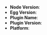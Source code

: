 <!--
Thank you for reporting an issue.

1. It's RECOMMENDED to submit PR for typo or tiny bug fix.
2. If this's a BUG, please provide: course repetition, error log and configuration. Fill in as much of the template below as you're able.
3. If this's a FEATURE request, please provide: details, pseudo codes if necessary.

感谢您向我们反馈问题。

1. 我们推荐如果是小问题（错别字修改，小的 bug fix）直接提交 PR。
2. 如果是一个 BUG，请提供：复现步骤，错误日志以及相关配置，并尽量填写下面的模板中的条目。
3. 如果是一个新需求，请提供：详细需求描述，最好是有伪代码实现。
-->

* **Node Version**:
* **Egg Version**:
* **Plugin Name**:
* **Plugin Version**:
* **Platform**:

<!-- Enter your issue details below this comment. -->

